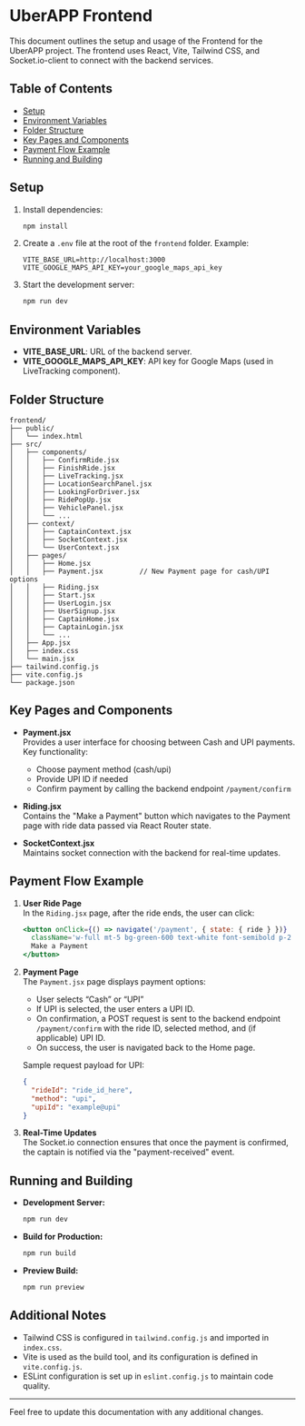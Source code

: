 # UberAPP Frontend

This document outlines the setup and usage of the Frontend for the UberAPP project. The frontend uses React, Vite, Tailwind CSS, and Socket.io-client to connect with the backend services.

## Table of Contents
- [Setup](#setup)
- [Environment Variables](#environment-variables)
- [Folder Structure](#folder-structure)
- [Key Pages and Components](#key-pages-and-components)
- [Payment Flow Example](#payment-flow-example)
- [Running and Building](#running-and-building)

## Setup

1. Install dependencies:
   ```sh
   npm install
   ```
2. Create a `.env` file at the root of the `frontend` folder. Example:
   ```
   VITE_BASE_URL=http://localhost:3000
   VITE_GOOGLE_MAPS_API_KEY=your_google_maps_api_key
   ```
3. Start the development server:
   ```sh
   npm run dev
   ```

## Environment Variables

- **VITE_BASE_URL**: URL of the backend server.
- **VITE_GOOGLE_MAPS_API_KEY**: API key for Google Maps (used in LiveTracking component).

## Folder Structure

```
frontend/
├── public/
│   └── index.html
├── src/
│   ├── components/
│   │   ├── ConfirmRide.jsx
│   │   ├── FinishRide.jsx
│   │   ├── LiveTracking.jsx
│   │   ├── LocationSearchPanel.jsx
│   │   ├── LookingForDriver.jsx
│   │   ├── RidePopUp.jsx
│   │   ├── VehiclePanel.jsx
│   │   └── ...
│   ├── context/
│   │   ├── CaptainContext.jsx
│   │   ├── SocketContext.jsx
│   │   └── UserContext.jsx
│   ├── pages/
│   │   ├── Home.jsx
│   │   ├── Payment.jsx         // New Payment page for cash/UPI options
│   │   ├── Riding.jsx
│   │   ├── Start.jsx
│   │   ├── UserLogin.jsx
│   │   ├── UserSignup.jsx
│   │   ├── CaptainHome.jsx
│   │   ├── CaptainLogin.jsx
│   │   └── ...
│   ├── App.jsx
│   ├── index.css
│   └── main.jsx
├── tailwind.config.js
├── vite.config.js
└── package.json
```

## Key Pages and Components

- **Payment.jsx**  
  Provides a user interface for choosing between Cash and UPI payments.  
  Key functionality:
  - Choose payment method (cash/upi)
  - Provide UPI ID if needed
  - Confirm payment by calling the backend endpoint `/payment/confirm`
  
- **Riding.jsx**  
  Contains the "Make a Payment" button which navigates to the Payment page with ride data passed via React Router state.

- **SocketContext.jsx**  
  Maintains socket connection with the backend for real-time updates.

## Payment Flow Example

1. **User Ride Page**  
   In the `Riding.jsx` page, after the ride ends, the user can click:
   ```jsx
   <button onClick={() => navigate('/payment', { state: { ride } })}
     className='w-full mt-5 bg-green-600 text-white font-semibold p-2 rounded-lg'>
     Make a Payment
   </button>
   ```
2. **Payment Page**  
   The `Payment.jsx` page displays payment options:
   - User selects “Cash” or “UPI”
   - If UPI is selected, the user enters a UPI ID.
   - On confirmation, a POST request is sent to the backend endpoint `/payment/confirm` with the ride ID, selected method, and (if applicable) UPI ID.
   - On success, the user is navigated back to the Home page.
   
   Sample request payload for UPI:
   ```json
   {
     "rideId": "ride_id_here",
     "method": "upi",
     "upiId": "example@upi"
   }
   ```
3. **Real-Time Updates**  
   The Socket.io connection ensures that once the payment is confirmed, the captain is notified via the "payment-received" event.

## Running and Building

- **Development Server:**
  ```sh
  npm run dev
  ```
- **Build for Production:**
  ```sh
  npm run build
  ```
- **Preview Build:**
  ```sh
  npm run preview
  ```

## Additional Notes

- Tailwind CSS is configured in `tailwind.config.js` and imported in `index.css`.
- Vite is used as the build tool, and its configuration is defined in `vite.config.js`.
- ESLint configuration is set up in `eslint.config.js` to maintain code quality.

---

Feel free to update this documentation with any additional changes.
